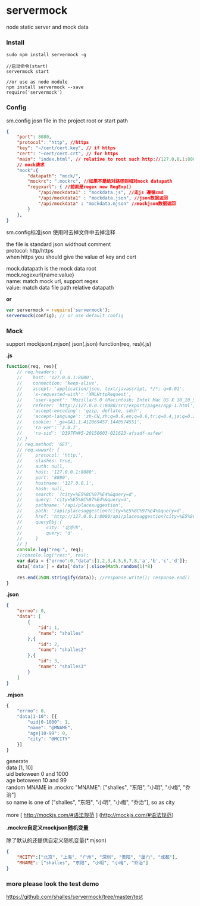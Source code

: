 # servermock
node static server and mock data

### Install

```
sudo npm install servermock -g  

//启动命令(start)
servermock start

//or use as node module
npm install servermock --save
require('servermock')
```

### Config

sm.config josn file in the project root or start path

```json
{
    "port": 8080,
    "protocol": "http", //https
    "key": "~/cert/cert.key", // if https
    "cert": "~cert/cert.crt", // for https
    "main": "index.html", // relative to root such http://127.0.0.1:8080/index.html
    // mock请求
    "mock":{
        "datapath": "mock/",
        "mockrc": ".mockrc", //如果不是绝对路径则相对mock datapath
        "regexurl": { //前面是regex new RegExp()
            "/api/mockdata1" : "mockdata.js", //走js 遵循cmd
            "/api/mockdata1" : "mockdata.json", //json数据返回
            "/api/mockdata" : "mockdata.mjson" //mockjson数据返回
        }
    },
}
```
sm.config标准json  使用时去掉文件中去掉注释

the file is standard json widthout comment <br>
protocol: http/https <br>
when https you should give the value of key and cert

mock.datapath is the mock data root <br>
mock.regexurl{name:value} <br>
name: match mock url, support regex <br>
value: match data file path relative datapath



**or**

```js
var servermock = require('servermock');
servermock(config); // or use default config
```

### Mock

support mockjson(.mjson) json(.json) function(req, res)(.js)

**.js**


```js
function(req, res){
    // req.headers: { 
    //    host: '127.0.0.1:8080',
    //    connection: 'keep-alive',
    //    accept: 'application/json, text/javascript, */*; q=0.01',
    //    'x-requested-with': 'XMLHttpRequest',
    //    'user-agent': 'Mozilla/5.0 (Macintosh; Intel Mac OS X 10_10_5) AppleWebKit/537.36 (KHTML, like Gecko) Chrome/44.0.2403.157 Safari/537.36',
    //    referer: 'http://127.0.0.1:8080/src/export/pages/app-1.html',
    //    'accept-encoding': 'gzip, deflate, sdch',
    //    'accept-language': 'zh-CN,zh;q=0.8,en;q=0.6,tr;q=0.4,ja;q=0.2',
    //    cookie: '_ga=GA1.1.412069457.1440574551',
    //    'ra-ver': '3.0.7',
    //    'ra-sid': 'D397FW#5-20150603-021623-afsadf-asfew' 
    // }
    // req.method: 'GET',
    // req.wwwurl: { 
    //     protocol: 'http:',
    //     slashes: true,
    //     auth: null,
    //     host: '127.0.0.1:8080',
    //     port: '8080',
    //     hostname: '127.0.0.1',
    //     hash: null,
    //     search: '?city=%E5%8C%97%E4%&query=d',
    //     query: 'city=%E5%8C%97%E4%&query=d',
    //     pathname: '/api/placesuggestion',
    //     path: '/api/placesuggestion?city=%E5%8C%97%E4%&query=d',
    //     href: 'http://127.0.0.1:8080/api/placesuggestion?city=%E5%8C%97%E4%&query=d' 
    //     queryObj:{ 
    //         city: '北京市',
    //         query: 'd' 
    //     }
    // }
    console.log("req:", req);
    //console.log("res:", res);
    var data = {"errno":0,"data":[1,2,3,4,5,6,7,8,'a','b','c','d']};
    data['data'] = data['data'].slice(Math.random(1)*8)
    
    res.end(JSON.stringify(data)); //response.write(); response.end()
}
```

**.json**

```json
{
    "errno": 0,
    "data": [
        {
            "id": 1,
            "name": "shalles"
        },{
            "id": 2,
            "name": "shalles2"
        },{
            "id": 3,
            "name": "shalles3"
        }
    ]
}

```

**.mjson**

```js
{
    "errno": 0,
    "data|1-10": [{
        "uid|0-1000": 1,
        "name": "@MNAME",
        "age|10-99": 0,
        "city": "@MCITY"
    }]
}

```
generate<br>
data [1, 10]<br>
uid betoween 0 and 1000<br>
age betoween 10 and 99<br>
random MNAME in .mockrc "MNAME": ["shalles", "东阳", "小明", "小梅", "乔治"]<br>
so name is one of ["shalles", "东阳", "小明", "小梅", "乔治"], so as city

more [ http://mockjs.com/#语法规范 ] (http://mockjs.com/#语法规范)

**.mockrc自定义mockjson随机变量**

除了默认的还提供自定义随机变量(*.mjson)

```json
{
    "MCITY":["北京", "上海", "广州", "深圳", "贵阳", "厦门", "成都"],
    "MNAME": ["shalles", "东阳", "小明", "小梅", "乔治"]
}
```

### more please look the test demo 

[ https://github.com/shalles/servermock/tree/master/test ](https://github.com/shalles/servermock/tree/master/test)
